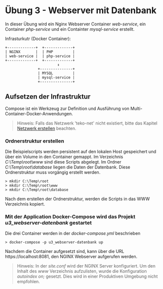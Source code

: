 # Übung 3 - Webserver mit Datenbank 

In dieser Übung wird ein Nginx Webserver Container *web-service*, ein Container *php-service* und ein Containter *mysql-service* erstellt.

Infrasturkutr (Docker Container):
  ```
 +-------------+  +-------------+
 | NGINX       |  | PHP         |
 | web-service |  | php-service |
 +-------------+  +-------------+
                          ↕
                 +---------------+
                 | MYSQL         |
                 | mysql-service |
                 +---------------+
  ```

## Aufsetzen der Infrastruktur
Compose ist ein Werkzeug zur Definition und Ausführung von Multi-Container-Docker-Anwendungen. 

> Hinweis: Falls das Netzwerk 'teko-net' nicht existiert, bitte das Kapitel [Netzwerk erstellen](repo/blob/master/README.md#netzwerk-erstellen) beachten.

### Ordnerstruktur erstellen
Die Beispielscripts werden persistent auf den lokalen Host gespeichert und über ein Volume in den Container gemappt. Im Verzeichnis *C:\Temp\root\www* sind diese Scripts abgelegt. Im Ordner *C:\Temp\root\database* liegen die Daten der Datenbank. Diese Ordnerstruktur muss vorgängig erstellt werden. 

    > mkdir C:\Temp\root
    > mkdir C:\Temp\root\www
    > mkdir C:\Temp\root\database

Nach dem erstellen der Ordnerstruktur, werden die Scripts in das WWW Verzeichnis kopiert. 

### Mit der Application Docker-Compose wird das Projekt *u3_webserver-datenbank* gestartet

Die drei Container werden in der *docker-compose.yml* beschrieben

    > docker-compose -p u3_webserver-datenbank up

Nachdem die Container aufgesetzt sind, kann über die URL https://localhost:8081, den NGINX Webserver aufgerufen werden. 

> Hinweis: In der *site.conf* wird der NGINX Server konfiguriert. Um den Inhalt des *www* Verzeichnis aufzulisten, wurde die Konfiguration *autoindex on;* gesetzt. Dies wird in einer Produktiven Umgebung nicht empfohlen. 
